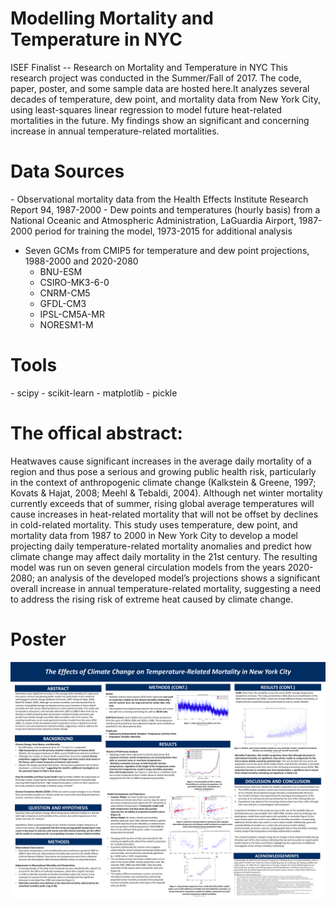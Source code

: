 # Modelling Mortality and Temperature in NYC
ISEF Finalist -- Research on Mortality and Temperature in NYC
This research project was conducted in the Summer/Fall of 2017. The code, paper, poster, and some sample data are hosted here.It analyzes several decades of temperature, dew point, and mortality data from New York City, using least-squares linear regression to model future heat-related mortalities in the future. My findings show an significant and concerning increase in annual temperature-related mortalities.

<h1>Data Sources</h1>
- Observational mortality data from the Health Effects Institute Research Report 94, 1987-2000
- Dew points and temperatures (hourly basis) from a National Oceanic and Atmospheric Administration, LaGuardia Airport, 1987-2000 period for training the model, 1973-2015 for additional analysis

* Seven GCMs from CMIP5 for temperature and dew point projections, 1988-2000 and 2020-2080
  - BNU-ESM
  - CSIRO-MK3-6-0
  - CNRM-CM5
  - GFDL-CM3
  - IPSL-CM5A-MR
  - NORESM1-M

<h1>Tools</h1>
- scipy
- scikit-learn
- matplotlib
- pickle

<h1>The offical abstract:</h1>
  
Heatwaves cause significant increases in the average daily mortality of a region and thus pose a serious and growing public health risk, particularly in the context of anthropogenic climate change (Kalkstein & Greene, 1997; Kovats & Hajat, 2008; Meehl & Tebaldi, 2004). Although net winter mortality currently exceeds that of summer, rising global average temperatures will cause increases in heat-related mortality that will not be offset by declines in cold-related mortality. This study uses temperature, dew point, and mortality data from 1987 to 2000 in New York City to develop a model projecting daily temperature-related mortality anomalies and predict how climate change may affect daily mortality in the 21st century. The resulting model was run on seven general circulation models from the years 2020-2080; an analysis of the developed model’s projections shows a significant overall increase in annual temperature-related mortality, suggesting a need to address the rising risk of extreme heat caused by climate change.

<h1>Poster</h1>

![Image of Poster](https://raw.githubusercontent.com/hannahchuh/Modelling-Temperature-Related-Mortality-in-NYC/master/Poster.png)
